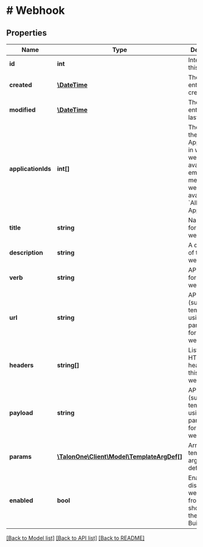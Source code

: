 # # Webhook

## Properties

Name | Type | Description | Notes
------------ | ------------- | ------------- | -------------
**id** | **int** | Internal ID of this entity. | 
**created** | [**\DateTime**](\DateTime.md) | The time this entity was created. | 
**modified** | [**\DateTime**](\DateTime.md) | The time this entity was last modified. | 
**applicationIds** | **int[]** | The IDs of the Applications in which this webhook is available. An empty array means the webhook is available in &#x60;All Applications&#x60;. | 
**title** | **string** | Name or title for this webhook. | 
**description** | **string** | A description of the webhook. | [optional] 
**verb** | **string** | API method for this webhook. | 
**url** | **string** | API URL (supports templating using parameters) for this webhook. | 
**headers** | **string[]** | List of API HTTP headers for this webhook. | 
**payload** | **string** | API payload (supports templating using parameters) for this webhook. | [optional] 
**params** | [**\TalonOne\Client\Model\TemplateArgDef[]**](TemplateArgDef.md) | Array of template argument definitions. | 
**enabled** | **bool** | Enables or disables webhook from showing in the Rule Builder. | 

[[Back to Model list]](../../README.md#documentation-for-models) [[Back to API list]](../../README.md#documentation-for-api-endpoints) [[Back to README]](../../README.md)


